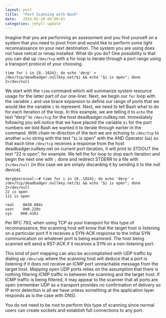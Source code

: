 ```yaml
---
layout: post
title:  "Port Scanning with Bash"
date:   2016-02-29 00:00:01
categories: jekyll update
---
```


Imagine that you are performing an assessment and you find yourself on a system that you need to pivot from and would like to perform some light reconnaissance on your next destination. The system you are using does not have netcat or nmap installed. What do you do? One possibility is that you can dial up `/dev/tcp` with a for loop to iterate through a port range using a transport protocol of your choosing.

`time for i in {0..1024}; do echo 'derp' > /dev/tcp/deadbadger.nullkey.net/$i && echo "$i is open"; done 2>/dev/null`

We start with the `time` command which will summarize system resource usage for the latter part of our one-liner. Next, we begin our `for` loop with the variable `i` and use brace expansion to define our range of ports that we would like the variable `i` to represent. Next, we need to tell Bash what to do for each iteration of the loop. In this example, we are telling it to `echo` the text “derp” to `/dev/tcp` for the host deadbadger.nullkey.net. Immediately following you will notice that we have placed the variable `$i` for the port numbers we told Bash we wanted it to iterate through earlier in the command. With chain re-direction of the text we are echoing to `/dev/tcp` to another `echo` string with the text “`$i` is open” with the AND Operator (`&&`) so that each time `/dev/tcp` receives a response from the host deadbadger.nullkey.net on current port iteration, it will print to STDOUT the text “22 is open”, for example. We tell the for loop to stop each iteration and begin the next one with `;` done and redirect STDERR to a file with `2>/dev/null` (in this case we are simply discarding it by sending it to the null device).

```
derp@zerocool:~# time for i in {0..1024}; do echo 'derp' > /dev/tcp/deadbadger.nullkey.net/$i && echo "$i is open"; done 2>/dev/null
22 is open
111 is open

real    0m30.084s
user    0m0.220s
sys    0m0.416s
```

Per RFC 793, when using TCP as your transport for this type of reconnaissance, the scanning host will know that the target host is listening on a particular port if it receives a SYN-ACK response to the initial SYN communication on whatever port is being examined. The host being scanned will send a RST-ACK if it receives a SYN on a non-listening port.

This kind of port mapping can also be accomplished with UDP traffic by dialing up `/dev/udp` where the scanning host will deduce that a port is listening if it does not receive an ICMP port unreachable message from the target host. Mapping open UDP ports relies on the assumption that there is nothing filtering ICMP traffic in between the scanning and the target host. If ICMP traffic is being filtered, it may appear to the scanner that all ports are open (remember UDP as a transport provides no confirmation of delivery so IP error detection is all we have unless something at the application layer responds as is the case with DNS).

You do not need to be root to perform this type of scanning since normal users can create sockets and establish full connections to any port.

[jekyll-gh]: https://github.com/mojombo/jekyll
[jekyll]:    http://jekyllrb.com
